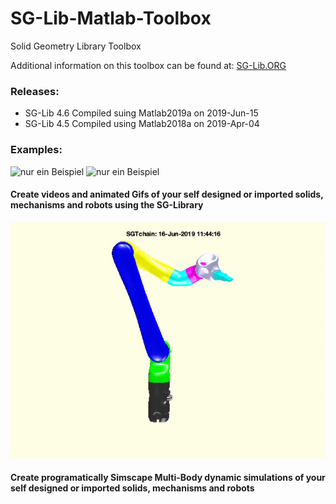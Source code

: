 # SG-Lib-Matlab-Toolbox
Solid Geometry Library Toolbox

Additional information on this toolbox can be found at: [SG-Lib.ORG](http://www.sg-lib.org)
### Releases:
* SG-Lib 4.6 Compiled suing Matlab2019a on 2019-Jun-15
* SG-Lib 4.5 Compiled using Matlab2018a on 2019-Apr-04

### Examples: 
![nur ein Beispiel](https://www.mimed.mw.tum.de/fileadmin/w00bhh/www/Matlab_Toolboxes/SGPIC/SGPIC_2352.JPG)
![nur ein Beispiel](https://github.com/timlueth/SG-Lib-Tutorials-Pics-Videos/blob/master/2019-04-16%20VIdeo%20Swing%20for%20Gripper%20attached%20object.gif)

#### Create videos and animated Gifs of your self designed or imported solids, mechanisms and robots using the SG-Library
![nur ein Beispiel](https://github.com/timlueth/SG-Lib-Tutorials-Pics-Videos/blob/master/2019-06-16%20Video%20JACO%20static.gif)

#### Create programatically Simscape Multi-Body dynamic simulations of your self designed or imported solids, mechanisms and robots

